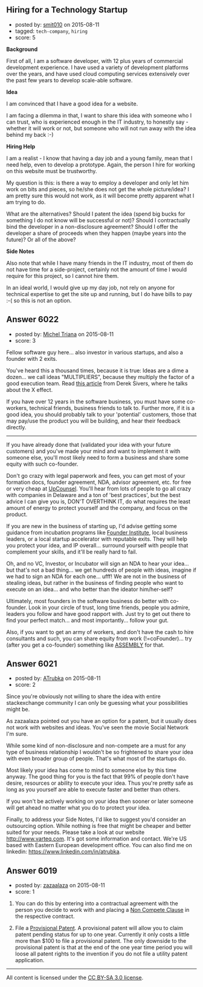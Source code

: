 ## Hiring for a Technology Startup

- posted by: [smit010](https://stackexchange.com/users/6771482/smit010) on 2015-08-11
- tagged: `tech-company`, `hiring`
- score: 5

<p><strong>Background</strong></p>

<p>First of all, I am a software developer, with 12 plus years of commercial development experience. I have used a variety of development platforms over the years, and have used cloud computing services extensively over the past few years to develop scale-able software.</p>

<p><strong>Idea</strong></p>

<p>I am convinced that I have a good idea for a website. </p>

<p>I am facing a dilemma in that, I want to share this idea with someone who I can trust, who is experienced enough in the IT industry, to honestly say - whether it will work or not, but someone who will not run away with the idea behind my back :-)</p>

<p><strong>Hiring Help</strong></p>

<p>I am a realist - I know that having a day job and a young family, mean that I need help, even to develop a prototype. Again, the person I hire for working on this website must be trustworthy.</p>

<p>My question is this: is there a way to employ a developer and only let him work on bits and pieces, so he/she does not get the whole picture/idea? I am pretty sure this would not work, as it will become pretty apparent what I am trying to do.</p>

<p>What are the alternatives? Should I patent the idea (spend big bucks for something I do not know will be successful or not)? Should I contractually bind the developer in a non-disclosure agreement? Should I offer the developer a share of proceeds when they happen (maybe years into the future)? Or all of the above?</p>

<p><strong>Side Notes</strong></p>

<p>Also note that while I have many friends in the IT industry, most of them do not have time for a side-project, certainly not the amount of time I would require for this project, so I cannot hire them.</p>

<p>In an ideal world, I would give up my day job, not rely on anyone for technical expertise to get the site up and running, but I do have bills to pay :-( so this is not an option.</p>



## Answer 6022

- posted by: [Michel Triana](https://stackexchange.com/users/195963/michel-triana) on 2015-08-11
- score: 3

<p>Fellow software guy here... also investor in various startups, and also a founder with 2 exits. </p>

<p>You've heard this a thousand times, because it is true: Ideas are a dime a dozen... we call ideas "MULTIPLIERS", because they multiply the factor of a good execution team. Read <a href="https://sivers.org/multiply" rel="nofollow">this article</a> from Derek Sivers, where he talks about the X effect.</p>

<p>If you have over 12 years in the software business, you must have some co-workers, technical friends, business friends to talk to. Further more, if it is a good idea, you should probably talk to your 'potential' customers, those that may pay/use the product you will be building, and hear their feedback directly.</p>

<hr>

<p>If you have already done that (validated your idea with your future customers) and you've made your mind and want to implement it with someone else, you'll most likely need to form a business and share some equity with such co-founder.  </p>

<p>Don't go crazy with legal paperwork and fees, you can get most of your formation docs, founder agreement, NDA, advisor agreement, etc. for free or very cheap at <a href="http://www.upcounsel.com" rel="nofollow">UpCounsel</a>. You'll hear from lots of people to go all crazy with companies in Delaware and a ton of 'best practices', but the best advice I can give you is, DON'T OVERTHINK IT, do what requires the least amount of energy to protect yourself and the company, and focus on the product.</p>

<p>If you are new in the business of starting up, I'd advise getting some guidance from incubation programs like <a href="http://fi.co" rel="nofollow">Founder Institute</a>, local business leaders, or a local startup accelerator with reputable exits. They will help you protect your idea, and IP overall... surround yourself with people that complement your skills, and it'll be really hard to fail. </p>

<p>Oh, and no VC, Investor, or Incubator will sign an NDA to hear your idea... but that's not a bad thing... we get hundreds of people with ideas, imagine if we had to sign an NDA for each one... ufff! We are not in the business of stealing ideas, but rather in the business of finding people who want to execute on an idea... and who better than the ideator him/her-self? </p>

<p>Ultimately, most founders in the software business do better with co-founder. Look in your circle of trust, long time friends, people you admire, leaders you follow and have good rapport with. Just try to get out there to find your perfect match... and most importantly... follow your gut. </p>

<p>Also, if you want to get an army of workers, and don't have the cash to hire consultants and such, you can share equity from work (!=coFounder)... try (after you get a co-founder) something like <a href="https://assembly.com/" rel="nofollow">ASSEMBLY</a> for that.</p>



## Answer 6021

- posted by: [ATrubka](https://stackexchange.com/users/1052629/atrubka) on 2015-08-11
- score: 2

<p>Since you're obviously not willing to share the idea with entire stackexchange community I can only be guessing what your possibilities might be.</p>

<p>As zazaalaza pointed out you have an option for a patent, but it usually does not work with websites and ideas. You've seen the movie Social Network I'm sure.</p>

<p>While some kind of non-disclosure and non-compete are a must for any type of business relationship I wouldn't be so frightened to share your idea with even broader group of people. That's what most of the startups do.</p>

<p>Most likely your idea has come to mind to someone else by this time anyway. The good thing for you is the fact that 99% of people don't have desire, resources or ability to execute your idea. Thus you're pretty safe as long as you yourself are able to execute faster and better than others.</p>

<p>If you won't be actively working on your idea then sooner or later someone will get ahead no matter what you do to protect your idea.</p>

<p>Finally, to address your Side Notes, I'd like to suggest you'd consider an outsourcing option. While nothing is free that might be cheaper and better suited for your needs. Please take a look at our website <a href="http://www.varteq.com" rel="nofollow">http://www.varteq.com</a>. It's got some information and contact. We're US based with Eastern European development office. You can also find me on linkedin: <a href="https://www.linkedin.com/in/atrubka" rel="nofollow">https://www.linkedin.com/in/atrubka</a>.</p>



## Answer 6019

- posted by: [zazaalaza](https://stackexchange.com/users/4672194/zazaalaza) on 2015-08-11
- score: 1

<ol>
<li><p>You can do this by entering into a contractual agreement with the person you decide to work with and placing a <a href="https://en.wikipedia.org/wiki/Non-compete_clause" rel="nofollow">Non Compete Clause</a> in the respective contract.</p></li>
<li><p>File a <a href="https://en.wikipedia.org/wiki/Provisional_application" rel="nofollow">Provisional Patent</a>. A provisional patent will allow you to claim patent pending status for up to one year. Currently it only costs a little more than $100 to file a provisional patent. The only downside to the provisional patent is that at the end of the one year time period you will loose all patent rights to the invention if you do not file a utility patent application.</p></li>
</ol>




---

All content is licensed under the [CC BY-SA 3.0 license](https://creativecommons.org/licenses/by-sa/3.0/).
